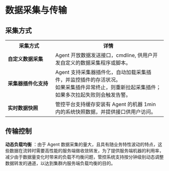 # 数据采集与传输

## 采集方式

<table><tbody>
<tr><th width="30%">采集方式</th><th width="75%">详情</th></tr>
<tr><td><b>自定义数据采集</b></td><td>Agent 开放数据发送接口，cmdline, 供用户开发自定义的数据采集程序或脚本。</td></tr>
<tr><td><b>采集器插件化支持</b></td><td>Agent 支持采集器插件化，自动加载采集插件，并监控插件的存活状况。<br>如果采集插件异常终止，则重新拉起采集插件；如果多次拉起失败则会触发告警。</td></tr>
<tr><td><b>实时数据快照</b></td><td>管控平台支持缓存安装有 Agent 的机器 1min 内的系统快照数据，并提供接口供用户访问。</td></tr>
</tbody></table>

## 传输控制

**动态负载均衡** ：由于 Agent 数据采集的量大，且具有随业务特性波动的特点，这些数据在流转时需要高性能的服务端做收敛转发，为了提供服务端机器的利用率，减少由于数据量变化时带来的负载不均衡问题，管控系统支持按分钟级别动态调整数据转发的通道，以达到集群内服务端负载均衡的目的。
